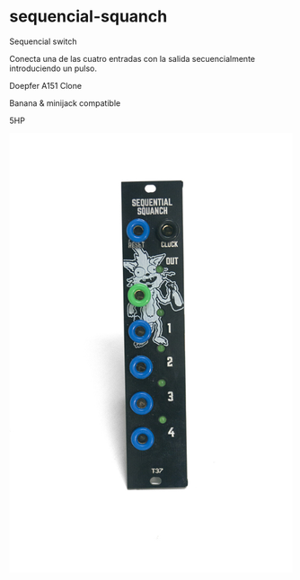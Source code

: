 # sequencial-squanch
Sequencial switch

Conecta una de las cuatro entradas con la salida secuencialmente introduciendo un pulso.

Doepfer A151 Clone

Banana & minijack compatible

5HP

![sequential squanch]( sequential_squanch.jpg)

